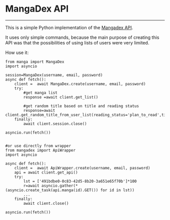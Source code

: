 # MangaDex API
____
This is a simple Python implementation of the [Mangadex API](https://api.mangadex.org/swagger.html). 

It uses only simple commands, because the main purpose of creating this API was that the possibilities of using lists of users were very limited.

How use it:
```
from manga import MangaDex
import asyncio

session=MangaDex(username, email, password)
async def fetch():
    client =  await MangaDex.create(username, email, password)
    try:
        #get manga list
        response =await client.get_list()
        
        #get random title based on title and reading status
        response=await client.get_random_title_from_user_list(reading_status='plan_to_read',title_status='completed')
    finally:
        await client.session.close()
        
asyncio.run(fetch())


#or use directly from wrapper
from mangadex import ApiWrapper
import asyncio

async def fetch():
    client =  await ApiWrapper.create(username, email, password)
    api = await client.get_api()
    try:
        lst = ['491bdbe0-0c83-42d5-8b20-3a651e65f70b']*100
        r=await asyncio.gather(*(asyncio.create_task(api.manga(id).GET()) for id in lst))
        ...
    finally:
        await client.close()
  
asyncio.run(fetch())
```
